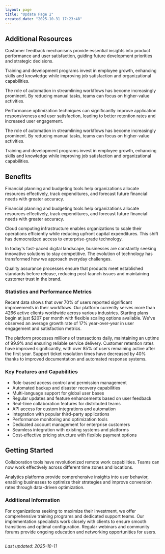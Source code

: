 ```yaml
---
layout: page
title: "Update Page 2"
created_date: "2025-10-31 17:23:48"
---
```


## Additional Resources

Customer feedback mechanisms provide essential insights into product performance and user satisfaction, guiding future development priorities and strategic decisions.

Training and development programs invest in employee growth, enhancing skills and knowledge while improving job satisfaction and organizational capabilities.

The role of automation in streamlining workflows has become increasingly prominent. By reducing manual tasks, teams can focus on higher-value activities.

Performance optimization techniques can significantly improve application responsiveness and user satisfaction, leading to better retention rates and increased user engagement.

The role of automation in streamlining workflows has become increasingly prominent. By reducing manual tasks, teams can focus on higher-value activities.

Training and development programs invest in employee growth, enhancing skills and knowledge while improving job satisfaction and organizational capabilities.

## Benefits

Financial planning and budgeting tools help organizations allocate resources effectively, track expenditures, and forecast future financial needs with greater accuracy.

Financial planning and budgeting tools help organizations allocate resources effectively, track expenditures, and forecast future financial needs with greater accuracy.

Cloud computing infrastructure enables organizations to scale their operations efficiently while reducing upfront capital expenditures. This shift has democratized access to enterprise-grade technology.

In today's fast-paced digital landscape, businesses are constantly seeking innovative solutions to stay competitive. The evolution of technology has transformed how we approach everyday challenges.

Quality assurance processes ensure that products meet established standards before release, reducing post-launch issues and maintaining customer trust in the brand.

### Statistics and Performance Metrics

Recent data shows that over 70% of users reported significant improvements in their workflows. Our platform currently serves more than 4266 active clients worldwide across various industries. Starting plans begin at just $207 per month with flexible scaling options available. We've observed an average growth rate of 17% year-over-year in user engagement and satisfaction metrics.

The platform processes millions of transactions daily, maintaining an uptime of 99.9% and ensuring reliable service delivery. Customer retention rates have improved significantly, with over 85% of users remaining active after the first year. Support ticket resolution times have decreased by 40% thanks to improved documentation and automated response systems.

### Key Features and Capabilities

- Role-based access control and permission management
- Automated backup and disaster recovery capabilities
- Multi-language support for global user bases
- Regular updates and feature enhancements based on user feedback
- Real-time collaboration features for distributed teams
- API access for custom integrations and automation
- Integration with popular third-party applications
- Performance monitoring and optimization tools
- Dedicated account management for enterprise customers
- Seamless integration with existing systems and platforms
- Cost-effective pricing structure with flexible payment options

## Getting Started

Collaboration tools have revolutionized remote work capabilities. Teams can now work effectively across different time zones and locations.

Analytics platforms provide comprehensive insights into user behavior, enabling businesses to optimize their strategies and improve conversion rates through data-driven optimization.

### Additional Information

For organizations seeking to maximize their investment, we offer comprehensive training programs and dedicated support teams. Our implementation specialists work closely with clients to ensure smooth transitions and optimal configuration. Regular webinars and community forums provide ongoing education and networking opportunities for users.

---

*Last updated: 2025-10-11*
